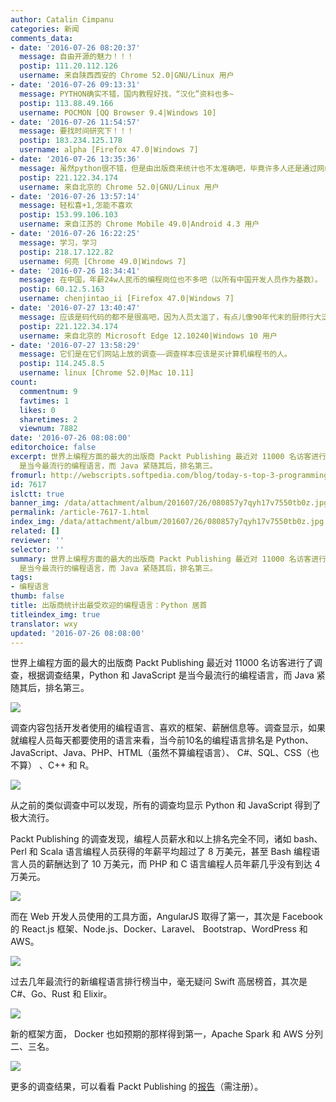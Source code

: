 ```yaml
---
author: Catalin Cimpanu
categories: 新闻
comments_data:
- date: '2016-07-26 08:20:37'
  message: 自由开源的魅力！！！
  postip: 111.20.112.126
  username: 来自陕西西安的 Chrome 52.0|GNU/Linux 用户
- date: '2016-07-26 09:13:31'
  message: PYTHON确实不错，国内教程好找，“汉化”资料也多~
  postip: 113.88.49.166
  username: POCMON [QQ Browser 9.4|Windows 10]
- date: '2016-07-26 11:54:57'
  message: 要找时间研究下！！！
  postip: 183.234.125.178
  username: alpha [Firefox 47.0|Windows 7]
- date: '2016-07-26 13:35:36'
  message: 虽然python很不错，但是由出版商来统计也不太准确吧，毕竟许多人还是通过网络资料来学的
  postip: 221.122.34.174
  username: 来自北京的 Chrome 52.0|GNU/Linux 用户
- date: '2016-07-26 13:57:14'
  message: 轻松喜+1,怎能不喜欢
  postip: 153.99.106.103
  username: 来自江苏的 Chrome Mobile 49.0|Android 4.3 用户
- date: '2016-07-26 16:22:25'
  message: 学习，学习
  postip: 218.17.122.82
  username: 何亮 [Chrome 49.0|Windows 7]
- date: '2016-07-26 18:34:41'
  message: 在中国，年薪24w人民币的编程岗位也不多吧（以所有中国开发人员作为基数）。
  postip: 60.12.5.163
  username: chenjintao_ii [Firefox 47.0|Windows 7]
- date: '2016-07-27 13:40:47'
  message: 应该是码代码的都不是很高吧，因为人员太滥了，有点儿像90年代末的厨师行大泛滥似的，而且中国企业注重的是收益，只要能给他赚到钱就行，什么代码注视啦，编程守则啦，有没有都行，所以啦，就这德行，最主要的是中国技术企业的老板一般不懂技术，健康行业的老板一般都挺个大肚子
  postip: 221.122.34.174
  username: 来自北京的 Microsoft Edge 12.10240|Windows 10 用户
- date: '2016-07-27 13:58:29'
  message: 它们是在它们网站上放的调查——调查样本应该是买计算机编程书的人。
  postip: 114.245.8.5
  username: linux [Chrome 52.0|Mac 10.11]
count:
  commentnum: 9
  favtimes: 1
  likes: 0
  sharetimes: 2
  viewnum: 7882
date: '2016-07-26 08:08:00'
editorchoice: false
excerpt: 世界上编程方面的最大的出版商 Packt Publishing 最近对 11000 名访客进行了调查，根据调查结果，Python 和 JavaScript
  是当今最流行的编程语言，而 Java 紧随其后，排名第三。
fromurl: http://webscripts.softpedia.com/blog/today-s-top-3-programming-languages-javascript-python-java-506596.shtml
id: 7617
islctt: true
banner_img: /data/attachment/album/201607/26/080857y7qyh17v7550tb0z.jpg
permalink: /article-7617-1.html
index_img: /data/attachment/album/201607/26/080857y7qyh17v7550tb0z.jpg.thumb.jpg
related: []
reviewer: ''
selector: ''
summary: 世界上编程方面的最大的出版商 Packt Publishing 最近对 11000 名访客进行了调查，根据调查结果，Python 和 JavaScript
  是当今最流行的编程语言，而 Java 紧随其后，排名第三。
tags:
- 编程语言
thumb: false
title: 出版商统计出最受欢迎的编程语言：Python 居首
titleindex_img: true
translator: wxy
updated: '2016-07-26 08:08:00'
---
```


世界上编程方面的最大的出版商 Packt Publishing 最近对 11000 名访客进行了调查，根据调查结果，Python 和 JavaScript 是当今最流行的编程语言，而 Java 紧随其后，排名第三。


![](/data/attachment/album/201607/26/080857y7qyh17v7550tb0z.jpg)


调查内容包括开发者使用的编程语言、喜欢的框架、薪酬信息等。调查显示，如果就编程人员每天都要使用的语言来看，当今前10名的编程语言排名是 Python、JavaScript、Java、PHP、HTML（虽然不算编程语言）、 C#、SQL、CSS（也不算） 、C++ 和 R。


![](/data/attachment/album/201607/26/080858uop8hz654z8awr8r.png)


从之前的类似调查中可以发现，所有的调查均显示 Python 和 JavaScript 得到了极大流行。


Packt Publishing 的调查发现，编程人员薪水和以上排名完全不同，诸如 bash、Perl 和 Scala 语言编程人员获得的年薪平均超过了 8 万美元，甚至 Bash 编程语言人员的薪酬达到了 10 万美元，而 PHP 和 C 语言编程人员年薪几乎没有到达 4 万美元。


![](/data/attachment/album/201607/26/080858vgcepjx74ikp174h.png)


而在 Web 开发人员使用的工具方面，AngularJS 取得了第一，其次是 Facebook 的 React.js 框架、Node.js、Docker、Laravel、 Bootstrap、WordPress 和 AWS。


![](/data/attachment/album/201607/26/080859eiwnwmlw5kyokdev.png)


过去几年最流行的新编程语言排行榜当中，毫无疑问 Swift 高居榜首，其次是 C#、Go、Rust 和 Elixir。


![](/data/attachment/album/201607/26/080859d2wpwpxdxvw49wuw.png)


新的框架方面， Docker 也如预期的那样得到第一，Apache Spark 和 AWS 分列二、三名。


![](/data/attachment/album/201607/26/080859xr3p849tjfhjthvp.png)


更多的调查结果，可以看看 Packt Publishing 的[报告](https://www.packtpub.com/skill-up-2016)（需注册）。